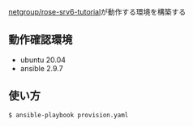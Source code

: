 [netgroup/rose-srv6-tutorial](https://github.com/netgroup/rose-srv6-tutorial)が動作する環境を構築する

## 動作確認環境
- ubuntu 20.04
- ansible 2.9.7

## 使い方
```bash
$ ansible-playbook provision.yaml
```